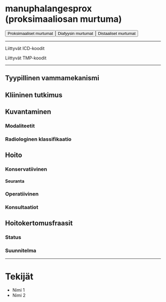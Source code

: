 # manuphalangesprox (proksimaaliosan murtuma)

<button id="manuphalangesprox_proksimaalinen">Proksimaaliset murtumat</button><button id="manuphalangesprox_diafyysi">Diafyysin murtumat</button><button id="manuphalangesprox_distaalinen">Distaaliset murtumat</button>

---

Liittyvät ICD-koodit
>
	
Liittyvät TMP-koodit
>

---

## Tyypillinen vammamekanismi

## Kliininen tutkimus

## Kuvantaminen
### Modaliteetit
### Radiologinen klassifikaatio

## Hoito
### Konservatiivinen
#### Seuranta
### Operatiivinen
### Konsultaatiot

## Hoitokertomusfraasit
### Status
### Suunnitelma

---
# Tekijät
- Nimi 1
- Nimi 2